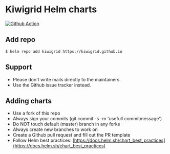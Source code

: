 # Kiwigrid Helm charts

[![Github Action](https://github.com/kiwigrid/helm-charts/workflows/ci/badge.svg)](https://circleci.com/gh/kiwigrid/helm-charts)



## Add repo

```console
$ helm repo add kiwigrid https://kiwigrid.github.io
```

## Support

* Please don't write mails directly to the maintainers.
* Use the Github issue tracker instead.

## Adding charts

* Use a fork of this repo
* Always sign your commits (git commit -s -m 'usefull commitmessage')
* Do NOT touch default (master) branch in any forks
* Always create new branches to work on
* Create a Github pull request and fill out the PR template
* Follow Helm best practices: [https://docs.helm.sh/chart_best_practices](https://docs.helm.sh/chart_best_practices)
